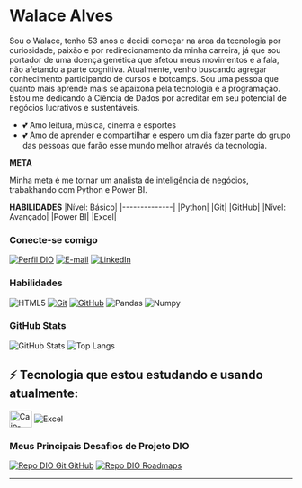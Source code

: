 # Walace Alves
Sou o Walace, tenho 53 anos e decidi começar na área da tecnologia por curiosidade, paixão e por redirecionamento da minha carreira, já que sou portador de uma doença genética que afetou meus movimentos e a fala, não afetando a parte cognitiva. Atualmente, venho buscando agregar conhecimento participando de cursos e botcamps.
Sou uma pessoa que quanto mais aprende mais se apaixona pela tecnologia e a programação. Estou me dedicando à Ciência de Dados por acreditar em seu potencial de negócios lucrativos e sustentáveis.


- 💕 Amo leitura, música, cinema e esportes
- 💕 Amo de aprender e compartilhar e espero um dia fazer parte do grupo das pessoas que farão esse mundo melhor através da tecnologia.

**META**

Minha meta é me tornar um analista de inteligência de negócios, trabakhando com Python e Power BI.

**HABILIDADES**
|Nível: Básico|
|--------------|
|Python|
|Git|
|GitHub|
|Nível: Avançado|
|Power BI|
|Excel|

### Conecte-se comigo
[![Perfil DIO](https://img.shields.io/badge/-Meu%20Perfil%20na%20DIO-30A3DC?style=for-the-badge)](https://web.dio.me/users/WalaceAlves/)
[![E-mail](https://img.shields.io/badge/Gmail-D14836?style=for-the-badge&logo=gmail&logoColor=white)](mailto:walacealves.mvn@gmail.com)
[![LinkedIn](https://img.shields.io/badge/-LinkedIn-000?style=for-the-badge&logo=linkedin&logoColor=30A3DC)](https://www.linkedin.com/in/walacealves/)


### Habilidades
![HTML5](https://img.shields.io/badge/HTML-000?style=for-the-badge&logo=html5&logoColor=30A3DC)
[![Git](https://img.shields.io/badge/Git-000?style=for-the-badge&logo=git&logoColor=E94D5F)](https://git-scm.com/doc) 
[![GitHub](https://img.shields.io/badge/GitHub-000?style=for-the-badge&logo=github&logoColor=30A3DC)](https://docs.github.com/)
![Pandas](https://img.shields.io/badge/Pandas-000?style=for-the-badge&logo=pandas)
![Numpy](https://img.shields.io/badge/Numpy-000?style=for-the-badge&logo=numpy)

### GitHub Stats
![GitHub Stats](https://github-readme-stats.vercel.app/api?username=WalaceAlves&theme=transparent&bg_color=000&border_color=30A3DC&show_icons=true&icon_color=30A3DC&title_color=E94D5F&text_color=FFF)
![Top Langs](https://github-readme-stats-git-masterrstaa-rickstaa.vercel.app/api/top-langs/?username=SEUUSERNAME&layout=compact&bg_color=000&border_color=30A3DC&title_color=E94D5F&text_color=FFF)

## ⚡ Tecnologia que estou estudando e usando atualmente:

 <img align="center" alt="Caio-Python" height="30" width="40" src="https://cdn.jsdelivr.net/gh/devicons/devicon/icons/python/python-original.svg" />
     <img align="center" alt="Excel" src ="https://img.shields.io/badge/Microsoft_Excel-217346?style=for-the-badge&logo=microsoft-excel&logoColor=white">
     

### Meus Principais Desafios de Projeto DIO
[![Repo DIO Git GitHub](https://github-readme-stats.vercel.app/api/pin/?username=elidianaandrade&repo=dio-lab-open-source&bg_color=000&border_color=30A3DC&show_icons=true&icon_color=30A3DC&title_color=E94D5F&text_color=FFF)](https://github.com/elidianaandrade/dio-lab-open-source)
[![Repo DIO Roadmaps](https://github-readme-stats.vercel.app/api/pin/?username=digitalinnovationone&repo=roadmaps&bg_color=000&border_color=30A3DC&show_icons=true&icon_color=30A3DC&title_color=E94D5F&text_color=FFF)](https://github.com/digitalinnovationone/roadmaps)



---
